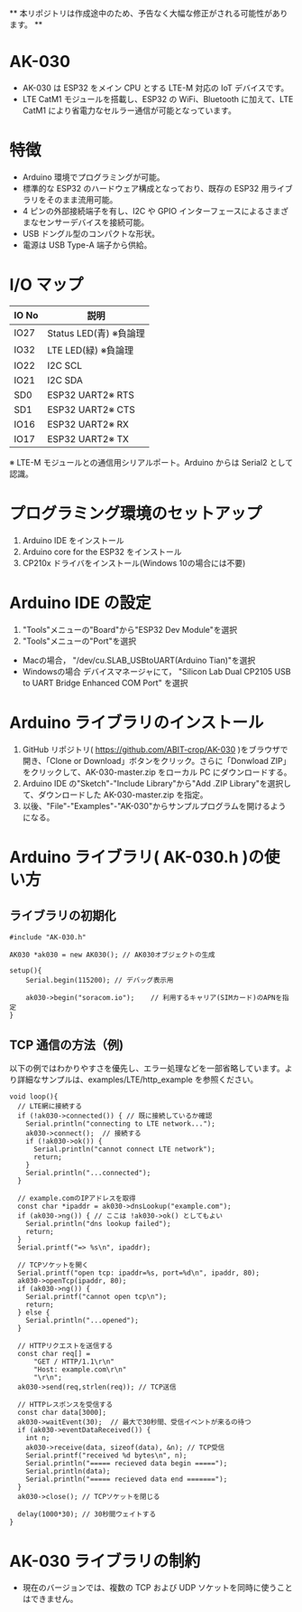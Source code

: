 ** 本リポジトリは作成途中のため、予告なく大幅な修正がされる可能性があります。 **

# AK-030

- AK-030 は ESP32 をメイン CPU とする LTE-M 対応の IoT デバイスです。
- LTE CatM1 モジュールを搭載し、ESP32 の WiFi、Bluetooth に加えて、LTE CatM1 により省電力なセルラー通信が可能となっています。

# 特徴

- Arduino 環境でプログラミングが可能。
- 標準的な ESP32 のハードウェア構成となっており、既存の ESP32 用ライブラリをそのまま流用可能。
- 4 ピンの外部接続端子を有し、I2C や GPIO インターフェースによるさまざまなセンサーデバイスを接続可能。
- USB ドングル型のコンパクトな形状。
- 電源は USB Type-A 端子から供給。

# I/O マップ

| IO No | 説明                   |
| ----- | ---------------------- |
| IO27  | Status LED(青) ※負論理 |
| IO32  | LTE LED(緑) ※負論理    |
| IO22  | I2C SCL                |
| IO21  | I2C SDA                |
| SD0   | ESP32 UART2※ RTS       |
| SD1   | ESP32 UART2※ CTS       |
| IO16  | ESP32 UART2※ RX        |
| IO17  | ESP32 UART2※ TX        |

※ LTE-M モジュールとの通信用シリアルポート。Arduino からは Serial2 として認識。

# プログラミング環境のセットアップ

1. Arduino IDE をインストール
1. Arduino core for the ESP32 をインストール
1. CP210x ドライバをインストール(Windows 10の場合には不要)

# Arduino IDE の設定

1. "Tools"メニューの"Board"から"ESP32 Dev Module"を選択 
1. "Tools"メニューの"Port"を選択
  - Macの場合， "/dev/cu.SLAB_USBtoUART(Arduino Tian)"を選択
  - Windowsの場合 デバイスマネージャにて， "Silicon Lab Dual CP2105 USB to UART Bridge Enhanced COM Port" を選択

# Arduino ライブラリのインストール

1. GitHub リポジトリ( https://github.com/ABIT-crop/AK-030 )をブラウザで開き、「Clone or Download」ボタンをクリック。さらに「Donwload ZIP」をクリックして、AK-030-master.zip をローカル PC にダウンロードする。
1. Arduino IDE の"Sketch"-"Include Library"から"Add .ZIP Library"を選択して、ダウンロードした AK-030-master.zip を指定。
1. 以後、"File"-"Examples"-"AK-030"からサンプルプログラムを開けるようになる。

# Arduino ライブラリ( AK-030.h )の使い方

## ライブラリの初期化

```
#include "AK-030.h"

AK030 *ak030 = new AK030(); // AK030オブジェクトの生成

setup(){
    Serial.begin(115200); // デバッグ表示用

    ak030->begin("soracom.io");    // 利用するキャリア(SIMカード)のAPNを指定
}

```

## TCP 通信の方法（例)

以下の例ではわかりやすさを優先し、エラー処理などを一部省略しています。より詳細なサンプルは、examples/LTE/http_example を参照ください。

```
void loop(){
  // LTE網に接続する
  if (!ak030->connected()) { // 既に接続しているか確認
    Serial.println("connecting to LTE network...");
    ak030->connect();  // 接続する
    if (!ak030->ok()) {
      Serial.println("cannot connect LTE network");
      return;
    }
    Serial.println("...connected");
  }

  // example.comのIPアドレスを取得
  const char *ipaddr = ak030->dnsLookup("example.com");
  if (ak030->ng()) { // ここは !ak030->ok() としてもよい
    Serial.println("dns lookup failed");
    return;
  }
  Serial.printf("=> %s\n", ipaddr);

  // TCPソケットを開く
  Serial.printf("open tcp: ipaddr=%s, port=%d\n", ipaddr, 80);
  ak030->openTcp(ipaddr, 80);
  if (ak030->ng()) {
    Serial.printf("cannot open tcp\n");
    return;
  } else {
    Serial.println("...opened");
  }

  // HTTPリクエストを送信する
  const char req[] =
      "GET / HTTP/1.1\r\n"
      "Host: example.com\r\n"
      "\r\n";
  ak030->send(req,strlen(req)); // TCP送信

  // HTTPレスポンスを受信する
  const char data[3000];
  ak030->waitEvent(30);  // 最大で30秒間、受信イベントが来るの待つ
  if (ak030->eventDataReceived()) {
    int n;
    ak030->receive(data, sizeof(data), &n); // TCP受信
    Serial.printf("received %d bytes\n", n);
    Serial.println("===== recieved data begin =====");
    Serial.println(data);
    Serial.println("===== recieved data end =======");
  }
  ak030->close(); // TCPソケットを閉じる

  delay(1000*30); // 30秒間ウェイトする
}

```

# AK-030 ライブラリの制約

- 現在のバージョンでは、複数の TCP および UDP ソケットを同時に使うことはできません。
